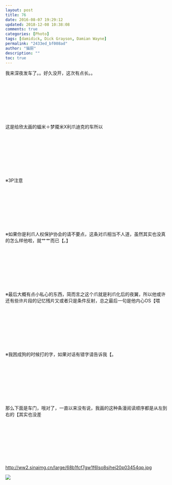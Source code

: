 ```yaml
---
layout: post
title: 76
date: 2016-08-07 19:29:12
updated: 2018-12-08 10:38:08
comments: true
categories: [Photo]
tags: [damidick, Dick Grayson, Damian Wayne]
permalink: "2433ed_bf008ad"
author: "猫厨"
description: ""
toc: true
---
```


<p>我来深夜发车了。。好久没开，这次有点长。。</p> 
<p>&nbsp;<br />&nbsp;<br />&nbsp;<br />&nbsp;<br />&nbsp;<br />&nbsp;<br />&nbsp;<br /></p> 
<p>这是给欣太画的蝠米＋梦魇米X利爪迪克的车所以</p> 
<p>&nbsp;<br />&nbsp;<br />&nbsp;<br />&nbsp;<br />&nbsp;<br />&nbsp;<br />&nbsp;<br /></p> 
<p>※3P注意</p> 
<p>&nbsp;<br />&nbsp;<br />&nbsp;<br />&nbsp;<br />&nbsp;<br />&nbsp;<br />&nbsp;<br /></p> 
<p>※如果你是利爪人权保护协会的请不要点，这条对爪相当不人道，虽然其实也没真的怎么样他啦，就艹艹而已【。】</p> 
<p>&nbsp;<br />&nbsp;<br />&nbsp;<br />&nbsp;<br />&nbsp;<br />&nbsp;<br />&nbsp;<br /></p> 
<p>※最后大概有点小私心的东西，简而言之这个爪就是利爪化后的夜翼，所以他或许还有些许片段的记忆残片又或者只是条件反射，总之最后一句是他内心OS【喂</p> 
<p>&nbsp;<br />&nbsp;<br />&nbsp;<br />&nbsp;<br />&nbsp;<br />&nbsp;<br />&nbsp;<br /></p> 
<p>※我困成狗的时候打的字，如果对话有错字请告诉我【。</p> 
<p>&nbsp;<br />&nbsp;<br />&nbsp;<br />&nbsp;<br />&nbsp;<br />&nbsp;<br />&nbsp;<br /></p> 
<p>那么下面是车门，哦对了，一直以来没有说，我画的这种条漫阅读顺序都是从左到右的【其实也没差</p> 
<p>&nbsp;<br />&nbsp;<br />&nbsp;<br />&nbsp;<br />&nbsp;<br />&nbsp;<br />&nbsp;<br /></p> 
<p><a rel="nofollow" href="http://ww2.sinaimg.cn/large/68b1fcf7gw1f6lso8sihej20p03454qp.jpg" target="_blank"  >http://ww2.sinaimg.cn/large/68b1fcf7gw1f6lso8sihej20p03454qp.jpg</a><br /></p>

![](https://nos.netease.com/imglf2/img/cVZNdzJtQk9JV2RWRTBic1ZRUDdySE5jemxYQitEZTJuU3lZSGpYM0FVQU5BelVjc1pHeG1RPT0.jpg)